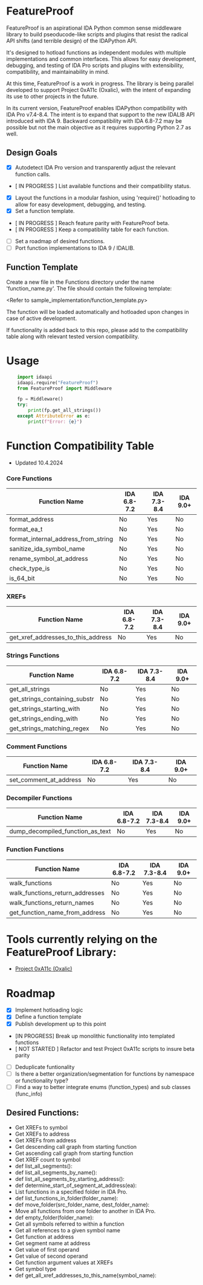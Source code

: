 # FeatureProof

FeatureProof is an aspirational IDA Python common sense middleware library to build pseoducode-like scripts and plugins that resist the radical API shifts (and terrible design) of the IDAPython API.

It's designed to hotload functions as independent modules with multiple implementations and common interfaces. This allows for easy development, debugging, and testing of IDA Pro scripts and plugins with extensibility, compatibility, and maintainability in mind.

At this time, FeatureProof is a work in progress. The library is being parallel developed to support Project 0xA11c (Oxalic), with the intent of expanding its use to other projects in the future.

In its current version, FeatureProof enables IDAPython compatibility with IDA Pro v7.4-8.4. The intent is to expand that support to the new IDALIB API introduced with IDA 9. Backward compatibility with IDA 6.8-7.2 may be possible but not the main objective as it requires supporting Python 2.7 as well.

## Design Goals
- [X] Autodetect IDA Pro version and transparently adjust the relevant function calls.
- [ IN PROGRESS ] List available functions and their compatibility status.
- [X] Layout the functions in a modular fashion, using 'require()' hotloading to allow for easy development, debugging, and testing.
- [X] Set a function template.
- [ IN PROGRESS ] Reach feature parity with FeatureProof beta.
- [ IN PROGRESS ] Keep a compatibility table for each function.
- [ ] Set a roadmap of desired functions.
- [ ] Port function implementations to IDA 9 / IDALIB.

## Function Template
Create a new file in the Functions directory under the name 'function_name.py'. The file should contain the following template:

<Refer to sample_implementation/function_template.py>

The function will be loaded automatically and hotloaded upon changes in case of active development.

If functionality is added back to this repo, please add to the compatibility table along with relevant tested version compatibility.

# Usage
```python
    import idaapi
    idaapi.require("FeatureProof")
    from FeatureProof import Middleware

    fp = Middleware()
    try:
        print(fp.get_all_strings())
    except AttributeError as e:
        print(f"Error: {e}")
```

# Function Compatibility Table
- Updated 10.4.2024

### Core Functions
| Function Name | IDA 6.8-7.2 | IDA 7.3-8.4 | IDA 9.0+ |
|---------------|-------------|-------------|----------|
| format_address | No | Yes | No |
| format_ea_t | No | Yes | No |
| format_internal_address_from_string | No | Yes | No |
| sanitize_ida_symbol_name | No | Yes | No |
| rename_symbol_at_address | No | Yes | No |
| check_type_is | No | Yes | No |
| is_64_bit | No | Yes | No |
### XREFs
| Function Name | IDA 6.8-7.2 | IDA 7.3-8.4 | IDA 9.0+ |
|---------------|-------------|-------------|----------|
| get_xref_addresses_to_this_address | No | Yes | No |
### Strings Functions
| Function Name | IDA 6.8-7.2 | IDA 7.3-8.4 | IDA 9.0+ |
|---------------|-------------|-------------|----------|
| get_all_strings| No | Yes | No |
| get_strings_containing_substr | No | Yes | No |
| get_strings_starting_with | No | Yes | No |
| get_strings_ending_with | No | Yes | No |
| get_strings_matching_regex | No | Yes | No |
### Comment Functions
| Function Name | IDA 6.8-7.2 | IDA 7.3-8.4 | IDA 9.0+ |
|---------------|-------------|-------------|----------|
| set_comment_at_address | No | Yes | No |
### Decompiler Functions
| Function Name | IDA 6.8-7.2 | IDA 7.3-8.4 | IDA 9.0+ |
|---------------|-------------|-------------|----------|
| dump_decompiled_function_as_text | No | Yes | No |
### Function Functions
| Function Name | IDA 6.8-7.2 | IDA 7.3-8.4 | IDA 9.0+ |
|---------------|-------------|-------------|----------|
| walk_functions | No | Yes | No |
| walk_functions_return_addresses | No | Yes | No |
| walk_functions_return_names | No | Yes | No |
| get_function_name_from_address | No | Yes | No |

# Tools currently relying on the FeatureProof Library:
- [Project 0xA11c (Oxalic)](https://github.com/juanandresgs/Proj-0xA11c)

# Roadmap
- [X] Implement hotloading logic
- [X] Define a function template
- [X] Publish development up to this point
- [IN PROGRESS] Break up monolithic functionality into templated functions
- [ NOT STARTED ] Refactor and test Project 0xA11c scripts to insure beta parity
- [ ] Deduplicate funtionality
- [ ] Is there a better organization/segmentation for functions by namespace or functionality type?
- [ ] Find a way to better integrate enums (function_types) and sub classes (func_info)

## Desired Functions:
- Get XREFs to symbol
- Get XREFs to address
- Get XREFs from address
- Get descending call graph from starting function
- Get ascending call graph from starting function
- Get XREF count to symbol
- def list_all_segments():
- def list_all_segments_by_name():
- def list_all_segments_by_starting_address():
- def determine_start_of_segment_at_address(ea):
- List functions in a specified folder in IDA Pro.
- def list_functions_in_folder(folder_name):
- def move_folder(src_folder_name, dest_folder_name):
- Move all functions from one folder to another in IDA Pro.
- def empty_folder(folder_name):
- Get all symbols referred to within a function
- Get all references to a given symbol name
- Get function at address
- Get segment name at address
- Get value of first operand
- Get value of second operand
- Get function argument values at XREFs
- Get symbol type
- def get_all_xref_addresses_to_this_name(symbol_name):
